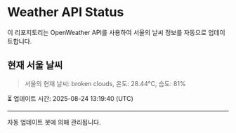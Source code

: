
# Weather API Status

이 리포지토리는 OpenWeather API를 사용하여 서울의 날씨 정보를 자동으로 업데이트합니다.

## 현재 서울 날씨
> 서울의 현재 날씨: broken clouds, 온도: 28.44°C, 습도: 81%

⏳ 업데이트 시간: 2025-08-24 13:19:40 (UTC)

---
자동 업데이트 봇에 의해 관리됩니다.
